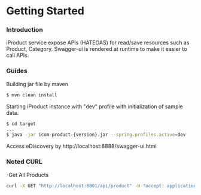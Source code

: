 # Getting Started

### Introduction
iProduct service expose APIs (HATEOAS) for read/save resources such as Product, Category. Swagger-ui is rendered at runtime to make it easier to call APIs.


### Guides
Building jar file by maven
```sh
$ mvn clean install
```
Starting iProduct instance with "dev" profile with initialization of sample data.
```sh
$ cd target
...
$ java -jar icom-product-{version}.jar --spring.profiles.active=dev
```
Access eDiscovery by http://localhost:8888/swagger-ui.html

### Noted CURL
-Get All Products
```sh
curl -X GET "http://localhost:8001/api/product" -H "accept: application/json"
```
